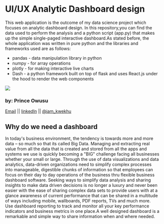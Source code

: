 # UI/UX Analytic Dashboard design
This web application is the outcome of my data science project which focuses on analytic dashboard design. In this repository,you can find the data used to perform the analysis and a python script (app.py) that makes up the simple single-paged interactive dashboard.As stated before, the whole application was written in pure python and the libraries and frameworks used are as follows:
* pandas - data manipulation library in python
* numpy - for array operations
* plotly - for making interactive live charts
* Dash - a python framework built on top of flask and uses React.js under the hood to render the web components

![](https://github.com/prince381/marketing_dashboard_design/blob/master/mk_dash.gif)
### by: Prince Owusu
[Email](powusu381@gmail.com) || [linkedIn](https://www.linkedin.com/in/prince-owusu-356914198?lipi=urn%3Ali%3Apage%3Ad_flagship3_profile_view_base_contact_details%3B2NYoXqMHQKOMp0yWSME5mQ%3D%3D) || [@iam_kwekhu](https://twitter.com/iam_kwekhu)

## Why do we need a dashboard

In today's business environment, the tendency is towards more and more data – so much so that its called Big Data. Managing and extracting
real value from all the data that is created and stored from all the apps and systems we use is quickly becoming a "BIG" challenge facing
all businesses whether your small or large.
Through the use of data visualizations and data analytics, data-driven organizations need to simplify complex processes into manageable,
digestible chunks of information so that employees can focus on their day to day operations of the business thru flexible business
dashboard software. Seeking ways to simplify data analysis and sharing insights to make data driven decisions is no longer a luxury and
never been easier with the ease of sharing complex data sets to provide users with at a glance awareness of current performance that can
be shared in a multitude of ways including mobile, wallboards, PDF reports, TVs and much more.
Use dashboard reporting to track and monitor all your key performance indicators and business metrics in one place.A well designed
dashboard is a remarkable and simple way to share information when and where needed.

